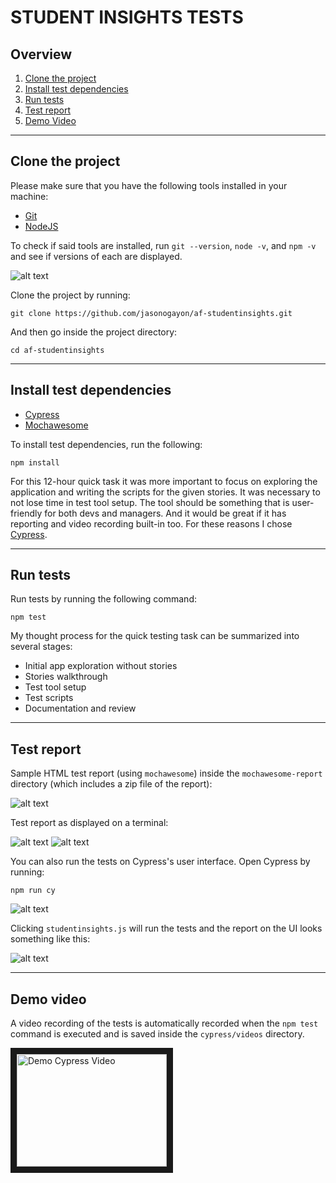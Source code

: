 # STUDENT INSIGHTS TESTS #

## Overview

1. [Clone the project](#clone-the-project)
2. [Install test dependencies](#install-test-dependencies)
3. [Run tests](#run-tests)
4. [Test report](#test-report)
5. [Demo Video](#demo-video)

___

## Clone the project

Please make sure that you have the following tools installed in your machine:

* [Git](https://git-scm.com/downloads)
* [NodeJS](https://nodejs.org/en/download/)

To check if said tools are installed, run `git --version`, `node -v`, and `npm -v` and see if versions of each are displayed.

![alt text](https://github.com/jasonogayon/af-studentinsights/raw/master/images/af-dependencies-1.png "Check Tool Installations")

Clone the project by running:

~~~~
git clone https://github.com/jasonogayon/af-studentinsights.git
~~~~

And then go inside the project directory:

~~~~
cd af-studentinsights
~~~~

---

## Install test dependencies

* [Cypress](https://www.cypress.io/)
* [Mochawesome](https://www.npmjs.com/package/mochawesome)

To install test dependencies, run the following:

~~~~
npm install
~~~~

For this 12-hour quick task it was more important to focus on exploring the application and writing the scripts for the given stories. It was necessary to not lose time in test tool setup. The tool should be something that is user-friendly for both devs and managers. And it would be great if it has reporting and video recording built-in too. For these reasons I chose [Cypress](https://www.cypress.io/).

---

## Run tests

Run tests by running the following command:

~~~~
npm test
~~~~

My thought process for the quick testing task can be summarized into several stages:

* Initial app exploration without stories
* Stories walkthrough
* Test tool setup
* Test scripts
* Documentation and review

---

## Test report

Sample HTML test report (using `mochawesome`) inside the `mochawesome-report` directory (which includes a zip file of the report):

![alt text](https://github.com/jasonogayon/af-studentinsights/raw/master/images/af-results-html-1.png "Mochawesome HTML Test Report")

Test report as displayed on a terminal:

![alt text](https://github.com/jasonogayon/af-studentinsights/raw/master/images/af-results-terminal-1.png "Cypress Terminal Test Report No. 1")
![alt text](https://github.com/jasonogayon/af-studentinsights/raw/master/images/af-results-terminal-2.png "Cypress Terminal Test Report No. 2")

You can also run the tests on Cypress's user interface. Open Cypress by running:

~~~
npm run cy
~~~

![alt text](https://github.com/jasonogayon/af-studentinsights/raw/master/images/af-cypress-1.png "Cypress UI No. 1")

Clicking `studentinsights.js` will run the tests and the report on the UI looks something like this:

![alt text](https://github.com/jasonogayon/af-studentinsights/raw/master/images/af-cypress-2.png "Cypress UI No. 2")

---

## Demo video

A video recording of the tests is automatically recorded when the `npm test` command is executed and is saved inside the `cypress/videos` directory.

<a href="http://www.youtube.com/watch?feature=player_embedded&v=Iym99Yn_Wy4
" target="_blank"><img src="http://img.youtube.com/vi/Iym99Yn_Wy4/0.jpg"
alt="Demo Cypress Video" width="240" height="180" border="10" /></a>
